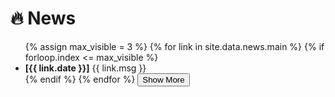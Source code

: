 # 🔥 News
<ul id="newsList">
  {% assign max_visible = 3 %}<!--设置visible item number -->
  {% for link in site.data.news.main %}
  {% if forloop.index <= max_visible %}
  <li><strong>[{{ link.date }}]</strong> {{ link.msg }}</li>
  {% endif %}
  {% endfor %}

  <div id="newsmore" style="display:none">
    {% for link in site.data.news.main %}
    {% if forloop.index0 >= max_visible %}
    <li><strong>[{{ link.date }}]</strong> {{ link.msg }}</li>
    {% endif %}
    {% endfor %}
  </div>
  <button  class="small-ios-btn" data-id="newsmore" onclick="toggle_vis('newsmore')">Show More</button>
</ul>